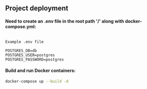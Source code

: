## Project deployment


#### Need to create an .env file in the root path '/' along with docker-compose.yml:
```plaintext

Example .env file

POSTGRES_DB=db
POSTGRES_USER=postgres
POSTGRES_PASSWORD=postgres
```

#### Build and run Docker containers:

```sh
docker-compose up --build -d
```

